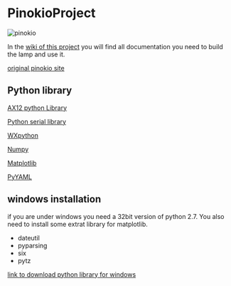 PinokioProject
==============

![pinokio](https://raw.github.com/Fdepraetre/PinokioProject/master/img/pinokio.JPG)

In the [wiki of this project](https://github.com/echanaron/PinokioProject/wiki) you will find all documentation you need to build the lamp and use it.

[original pinokio site](http://adambendrordesign.wordpress.com/category/mddn-251/)

Python library
--------------
[AX12 python Library](http://pypi.python.org/pypi/dynamixel/1.0.1)

[Python serial library](http://pypi.python.org/pypi/pyserial)

[WXpython](http://wxpython.org/)

[Numpy](http://www.numpy.org/)

[Matplotlib](http://matplotlib.org)

[PyYAML](http://pyyaml.org/)


windows installation
--------------------
if you are under windows you need a 32bit version of python 2.7. You also need to install some extrat library for matplotlib.

* dateutil
* pyparsing
* six
* pytz

[link to download python library for windows](http://www.lfd.uci.edu/~gohlke/pythonlibs/)
